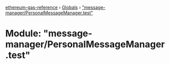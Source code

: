 [ethereum-gas-reference](../README.md) › [Globals](../globals.md) › ["message-manager/PersonalMessageManager.test"](_message_manager_personalmessagemanager_test_.md)

# Module: "message-manager/PersonalMessageManager.test"


